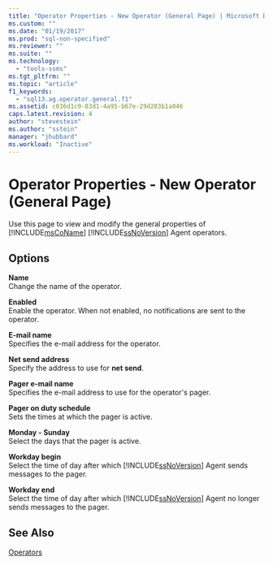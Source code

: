 ```yaml
---
title: "Operator Properties - New Operator (General Page) | Microsoft Docs"
ms.custom: ""
ms.date: "01/19/2017"
ms.prod: "sql-non-specified"
ms.reviewer: ""
ms.suite: ""
ms.technology: 
  - "tools-ssms"
ms.tgt_pltfrm: ""
ms.topic: "article"
f1_keywords: 
  - "sql13.ag.operator.general.f1"
ms.assetid: c036d1c9-83d1-4a95-b67e-29d283b1a046
caps.latest.revision: 4
author: "stevestein"
ms.author: "sstein"
manager: "jhubbard"
ms.workload: "Inactive"
---
```

# Operator Properties - New Operator (General Page)
Use this page to view and modify the general properties of [!INCLUDE[msCoName](../../includes/msconame_md.md)] [!INCLUDE[ssNoVersion](../../includes/ssnoversion_md.md)] Agent operators.  
  
## Options  
**Name**  
Change the name of the operator.  
  
**Enabled**  
Enable the operator. When not enabled, no notifications are sent to the operator.  
  
**E-mail name**  
Specifies the e-mail address for the operator.  
  
**Net send address**  
Specify the address to use for **net send**.  
  
**Pager e-mail name**  
Specifies the e-mail address to use for the operator's pager.  
  
**Pager on duty schedule**  
Sets the times at which the pager is active.  
  
**Monday - Sunday**  
Select the days that the pager is active.  
  
**Workday begin**  
Select the time of day after which [!INCLUDE[ssNoVersion](../../includes/ssnoversion_md.md)] Agent sends messages to the pager.  
  
**Workday end**  
Select the time of day after which [!INCLUDE[ssNoVersion](../../includes/ssnoversion_md.md)] Agent no longer sends messages to the pager.  
  
## See Also  
[Operators](../../ssms/agent/operators.md)  
  
